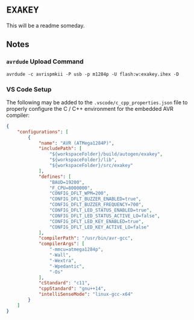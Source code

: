 # `EXAKEY`

This will be a readme someday.

## Notes

### `avrdude` Upload Command

```
avrdude -c avrispmkii -P usb -p m1284p -U flash:w:exakey.ihex -D
```

### VS Code Setup

The following may be added to the `.vscode/c_cpp_properties.json` file to properly configure the C / C++ environment for
the embedded AVR compiler:

```json
{
    "configurations": [
        {
            "name": "AVR (ATMega1284P)",
            "includePath": [
                "${workspaceFolder}/build/autogen/exakey",
                "${workspaceFolder}/lib",
                "${workspaceFolder}/src/exakey"
            ],
            "defines": [
                "BAUD=19200",
                "F_CPU=8000000",
                "CONFIG_DFLT_WPM=200",
                "CONFIG_DFLT_BUZZER_ENABLED=true",
                "CONFIG_DFLT_BUZZER_FREQUENCY=700",
                "CONFIG_DFLT_LED_STATUS_ENABLED=true",
                "CONFIG_DFLT_LED_STATUS_ACTIVE_LO=false",
                "CONFIG_DFLT_LED_KEY_ENABLED=true",
                "CONFIG_DFLT_LED_KEY_ACTIVE_LO=false"
            ],
            "compilerPath": "/usr/bin/avr-gcc",
            "compilerArgs": [
                "-mmcu=atmega1284p",
                "-Wall",
                "-Wextra",
                "-Wpedantic",
                "-Os"
            ],
            "cStandard": "c11",
            "cppStandard": "gnu++14",
            "intelliSenseMode": "linux-gcc-x64"
        }
    ]
}
```
